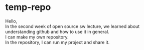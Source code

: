 # temp-repo
Hello,<br>
In the second week of open source sw lecture, we learned about understanding github and how to use it in general.<br>
I can make my own repository.<br>
In the repository, I can run my project and share it.
